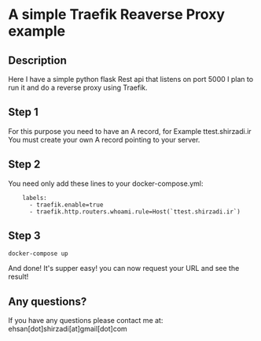 # A simple Traefik Reaverse Proxy example

## Description

Here I have a simple python flask Rest api that listens on port 5000
I plan to run it and do a reverse proxy using Traefik.

## Step 1
For this purpose you need to have an A record, for Example ttest.shirzadi.ir
You must create your own A record pointing to your server.

## Step 2
You need only add these lines to your docker-compose.yml:
```
    labels:
      - traefik.enable=true
      - traefik.http.routers.whoami.rule=Host(`ttest.shirzadi.ir`)
```

## Step 3
```
docker-compose up
```
And done!
It's supper easy! you can now request your URL and see the result!

## Any questions?
If you have any questions please contact me at:
ehsan[dot]shirzadi[at]gmail[dot]com
